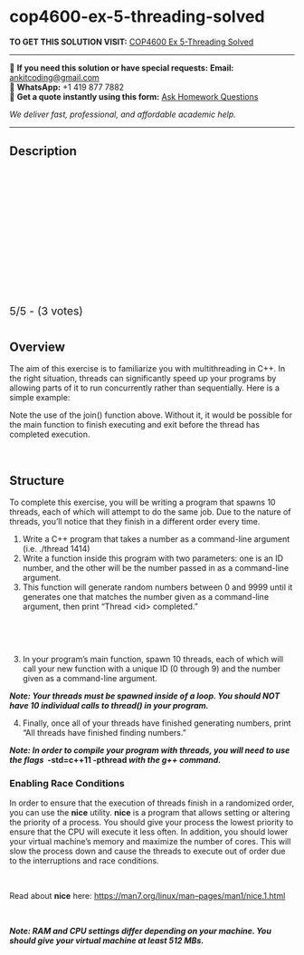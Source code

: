 # cop4600-ex-5-threading-solved
**TO GET THIS SOLUTION VISIT:** [COP4600 Ex 5-Threading Solved](https://www.ankitcodinghub.com/product/cop4600-ex-5-threading-solved/)


---

📩 **If you need this solution or have special requests:** **Email:** ankitcoding@gmail.com  
📱 **WhatsApp:** +1 419 877 7882  
📄 **Get a quote instantly using this form:** [Ask Homework Questions](https://www.ankitcodinghub.com/services/ask-homework-questions/)

*We deliver fast, professional, and affordable academic help.*

---

<h2>Description</h2>



<div class="kk-star-ratings kksr-auto kksr-align-center kksr-valign-top" data-payload="{&quot;align&quot;:&quot;center&quot;,&quot;id&quot;:&quot;85413&quot;,&quot;slug&quot;:&quot;default&quot;,&quot;valign&quot;:&quot;top&quot;,&quot;ignore&quot;:&quot;&quot;,&quot;reference&quot;:&quot;auto&quot;,&quot;class&quot;:&quot;&quot;,&quot;count&quot;:&quot;3&quot;,&quot;legendonly&quot;:&quot;&quot;,&quot;readonly&quot;:&quot;&quot;,&quot;score&quot;:&quot;5&quot;,&quot;starsonly&quot;:&quot;&quot;,&quot;best&quot;:&quot;5&quot;,&quot;gap&quot;:&quot;4&quot;,&quot;greet&quot;:&quot;Rate this product&quot;,&quot;legend&quot;:&quot;5\/5 - (3 votes)&quot;,&quot;size&quot;:&quot;24&quot;,&quot;title&quot;:&quot;COP4600 Ex 5-Threading Solved&quot;,&quot;width&quot;:&quot;138&quot;,&quot;_legend&quot;:&quot;{score}\/{best} - ({count} {votes})&quot;,&quot;font_factor&quot;:&quot;1.25&quot;}">

<div class="kksr-stars">

<div class="kksr-stars-inactive">
            <div class="kksr-star" data-star="1" style="padding-right: 4px">


<div class="kksr-icon" style="width: 24px; height: 24px;"></div>
        </div>
            <div class="kksr-star" data-star="2" style="padding-right: 4px">


<div class="kksr-icon" style="width: 24px; height: 24px;"></div>
        </div>
            <div class="kksr-star" data-star="3" style="padding-right: 4px">


<div class="kksr-icon" style="width: 24px; height: 24px;"></div>
        </div>
            <div class="kksr-star" data-star="4" style="padding-right: 4px">


<div class="kksr-icon" style="width: 24px; height: 24px;"></div>
        </div>
            <div class="kksr-star" data-star="5" style="padding-right: 4px">


<div class="kksr-icon" style="width: 24px; height: 24px;"></div>
        </div>
    </div>

<div class="kksr-stars-active" style="width: 138px;">
            <div class="kksr-star" style="padding-right: 4px">


<div class="kksr-icon" style="width: 24px; height: 24px;"></div>
        </div>
            <div class="kksr-star" style="padding-right: 4px">


<div class="kksr-icon" style="width: 24px; height: 24px;"></div>
        </div>
            <div class="kksr-star" style="padding-right: 4px">


<div class="kksr-icon" style="width: 24px; height: 24px;"></div>
        </div>
            <div class="kksr-star" style="padding-right: 4px">


<div class="kksr-icon" style="width: 24px; height: 24px;"></div>
        </div>
            <div class="kksr-star" style="padding-right: 4px">


<div class="kksr-icon" style="width: 24px; height: 24px;"></div>
        </div>
    </div>
</div>


<div class="kksr-legend" style="font-size: 19.2px;">
            5/5 - (3 votes)    </div>
    </div>
<h1></h1>
<h2>Overview</h2>
The aim of this exercise is to familiarize you with multithreading in C++. In the right situation, threads can significantly speed up your programs by allowing parts of it to run concurrently rather than sequentially. Here is a simple example:

Note the use of the join() function above. Without it, it would be possible for the main function to finish executing and exit before the thread has completed execution.

&nbsp;

<h2>Structure</h2>
To complete this exercise, you will be writing a program that spawns 10 threads, each of which will attempt to do the same job. Due to the nature of threads, you’ll notice that they finish in a different order every time.

<ol>
<li>Write a C++ program that takes a number as a command-line argument (i.e. ./thread 1414)</li>
<li>Write a function inside this program with two parameters: one is an ID number, and the other will be the number passed in as a command-line argument.</li>
<li>This function will generate random numbers between 0 and 9999 until it generates one that matches the number given as a command-line argument, then print “Thread &lt;id&gt; completed.”</li>
</ol>
&nbsp;

&nbsp;

<ol start="3">
<li>In your program’s main function, spawn 10 threads, each of which will call your new function with a unique ID (0 through 9) and the number given as a command-line argument.</li>
</ol>
<strong><em>Note: Your threads must be spawned inside of a loop. You should NOT have 10 individual calls to thread() in your program.&nbsp; </em></strong>

<ol start="4">
<li>Finally, once all of your threads have finished generating numbers, print “All threads have finished finding numbers.”</li>
</ol>
<strong><em>Note: In order to compile your program with threads, you will need to use the flags&nbsp; </em></strong><strong>-std=c++11 -pthread</strong><strong><em> with the g++ command.&nbsp; </em></strong>

<h3>Enabling Race Conditions</h3>
In order to ensure that the execution of threads finish in a randomized order, you can use the <strong>nice</strong> utility. <strong>nice</strong> is a program that allows setting or altering the priority of a process. You should give your process the lowest priority to ensure that the CPU will execute it less often. In addition, you should lower your virtual machine’s memory and maximize the number of cores. This will slow the process down and cause the threads to execute out of order due to the interruptions and race conditions.

&nbsp;

Read about <strong>nice</strong> here: <a href="https://man7.org/linux/man-pages/man1/nice.1.html">https://man7.org/linux/man</a><a href="https://man7.org/linux/man-pages/man1/nice.1.html">–</a><a href="https://man7.org/linux/man-pages/man1/nice.1.html">pages/man1/nice.1.html</a>

&nbsp;

<strong><em>Note: RAM and CPU settings differ depending on your machine. You should give your virtual machine at least 512 MBs.&nbsp;</em></strong>

